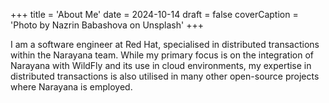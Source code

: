 +++
title = 'About Me'
date = 2024-10-14
draft = false
coverCaption = 'Photo by Nazrin Babashova on Unsplash'
+++

I am a software engineer at Red Hat, specialised in distributed transactions within the Narayana team. While my primary focus is on the integration of Narayana with WildFly and its use in cloud environments, my expertise in distributed transactions is also utilised in many other open-source projects where Narayana is employed.
